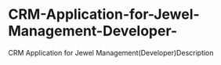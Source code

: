 # CRM-Application-for-Jewel-Management-Developer-
CRM Application for Jewel Management(Developer)Description
